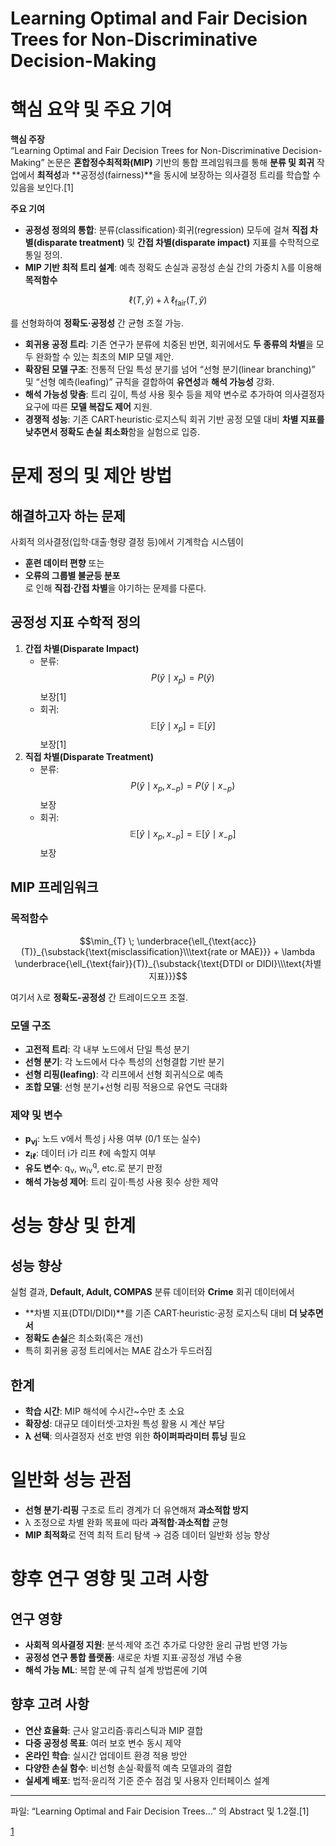 # Learning Optimal and Fair Decision Trees for Non-Discriminative Decision-Making

# 핵심 요약 및 주요 기여

**핵심 주장**  
“Learning Optimal and Fair Decision Trees for Non-Discriminative Decision-Making” 논문은 **혼합정수최적화(MIP)** 기반의 통합 프레임워크를 통해 **분류 및 회귀** 작업에서 **최적성**과 **공정성(fairness)**을 동시에 보장하는 의사결정 트리를 학습할 수 있음을 보인다.[1]

**주요 기여**  
- **공정성 정의의 통합**: 분류(classification)·회귀(regression) 모두에 걸쳐 **직접 차별(disparate treatment)** 및 **간접 차별(disparate impact)** 지표를 수학적으로 통일 정의.  
- **MIP 기반 최적 트리 설계**: 예측 정확도 손실과 공정성 손실 간의 가중치 λ를 이용해 **목적함수**  

$$ \ell(T,\hat y) + \lambda \,\ell_{\text{fair}}(T,\hat y) $$  
  
  를 선형화하여 **정확도·공정성** 간 균형 조절 가능.  
- **회귀용 공정 트리**: 기존 연구가 분류에 치중된 반면, 회귀에서도 **두 종류의 차별**을 모두 완화할 수 있는 최초의 MIP 모델 제안.  
- **확장된 모델 구조**: 전통적 단일 특성 분기를 넘어 “선형 분기(linear branching)” 및 “선형 예측(leafing)” 규칙을 결합하여 **유연성**과 **해석 가능성** 강화.  
- **해석 가능성 맞춤**: 트리 깊이, 특성 사용 횟수 등을 제약 변수로 추가하여 의사결정자 요구에 따른 **모델 복잡도 제어** 지원.  
- **경쟁적 성능**: 기존 CART·heuristic·로지스틱 회귀 기반 공정 모델 대비 **차별 지표를 낮추면서 정확도 손실 최소화**함을 실험으로 입증.  

# 문제 정의 및 제안 방법

## 해결하고자 하는 문제  
사회적 의사결정(입학·대출·형량 결정 등)에서 기계학습 시스템이  
- **훈련 데이터 편향** 또는  
- **오류의 그룹별 불균등 분포**  
로 인해 **직접·간접 차별**을 야기하는 문제를 다룬다.  

## 공정성 지표 수학적 정의  
1. **간접 차별(Disparate Impact)**  
   - 분류: $$P(\hat y \mid x_p) = P(\hat y)$$ 보장[1]
   - 회귀: $$\mathbb{E}[\hat y \mid x_p] = \mathbb{E}[\hat y]$$ 보장[1]
2. **직접 차별(Disparate Treatment)**  
   - 분류: $$P(\hat y \mid x_p, x_{-p}) = P(\hat y \mid x_{-p})$$ 보장   
   - 회귀: $$\mathbb{E}[\hat y \mid x_p, x_{-p}] = \mathbb{E}[\hat y \mid x_{-p}]$$ 보장  

## MIP 프레임워크  

### 목적함수  

```math
\min_{T} \; \underbrace{\ell_{\text{acc}}(T)}_{\substack{\text{misclassification}\\\text{rate or MAE}}}
+ \lambda \underbrace{\ell_{\text{fair}}(T)}_{\substack{\text{DTDI or DIDI}\\\text{차별 지표}}}
```

여기서 λ로 **정확도-공정성** 간 트레이드오프 조절.

### 모델 구조  
- **고전적 트리**: 각 내부 노드에서 단일 특성 분기  
- **선형 분기**: 각 노드에서 다수 특성의 선형결합 기반 분기  
- **선형 리핑(leafing)**: 각 리프에서 선형 회귀식으로 예측  
- **조합 모델**: 선형 분기+선형 리핑 적용으로 유연도 극대화  

### 제약 및 변수  
- **p<sub>νj</sub>**: 노드 ν에서 특성 j 사용 여부 (0/1 또는 실수)  
- **z<sub>iℓ</sub>**: 데이터 i가 리프 ℓ에 속할지 여부  
- **유도 변수**: q<sub>ν</sub>, w<sub>iν</sub><sup>q</sup>, etc.로 분기 판정  
- **해석 가능성 제어**: 트리 깊이·특성 사용 횟수 상한 제약  

# 성능 향상 및 한계

## 성능 향상  
실험 결과, **Default, Adult, COMPAS** 분류 데이터와 **Crime** 회귀 데이터에서  
- **차별 지표(DTDI/DIDI)**를 기존 CART·heuristic·공정 로지스틱 대비 **더 낮추면서**  
- **정확도 손실**은 최소화(혹은 개선)  
- 특히 회귀용 공정 트리에서는 MAE 감소가 두드러짐  

## 한계  
- **학습 시간**: MIP 해석에 수시간~수만 초 소요  
- **확장성**: 대규모 데이터셋·고차원 특성 활용 시 계산 부담  
- **λ 선택**: 의사결정자 선호 반영 위한 **하이퍼파라미터 튜닝** 필요  

# 일반화 성능 관점

- **선형 분기·리핑** 구조로 트리 경계가 더 유연해져 **과소적합 방지**  
- λ 조정으로 차별 완화 목표에 따라 **과적합·과소적합** 균형  
- **MIP 최적화**로 전역 최적 트리 탐색 → 검증 데이터 일반화 성능 향상  

# 향후 연구 영향 및 고려 사항

## 연구 영향  
- **사회적 의사결정 지원**: 분석·제약 조건 추가로 다양한 윤리 규범 반영 가능  
- **공정성 연구 통합 플랫폼**: 새로운 차별 지표·공정성 개념 수용  
- **해석 가능 ML**: 복합 분·예 규칙 설계 방법론에 기여  

## 향후 고려 사항  
- **연산 효율화**: 근사 알고리즘·휴리스틱과 MIP 결합  
- **다중 공정성 목표**: 여러 보호 변수 동시 제약  
- **온라인 학습**: 실시간 업데이트 환경 적용 방안  
- **다양한 손실 함수**: 비선형 손실·확률적 예측 모델과의 결합  
- **실세계 배포**: 법적·윤리적 기준 준수 점검 및 사용자 인터페이스 설계  

***

 파일: “Learning Optimal and Fair Decision Trees…” 의 Abstract 및 1.2절.[1]

[1](https://ppl-ai-file-upload.s3.amazonaws.com/web/direct-files/attachments/65988149/6d7e7420-d232-434c-829d-a23967bc95e0/1903.10598v1.pdf)
